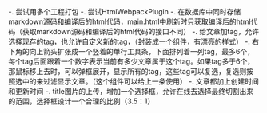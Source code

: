 -. 尝试用多个工程打包
-. 尝试HtmlWebpackPlugin
-. 在数据库中同时存储markdown源码和编译后的html代码，main.html中刷新时只获取编译后的html代码（获取markdown源码和编译后的html代码的接口不同）
-. 给文章加tag，允许选择现存的tag，也允许自定义新的tag，（封装成一个组件，有漂亮的样式）
-. 右下角的向上箭头扩张成一个竖着的单行工具条，下面排列着一列tag，最多6个，每个tag后面跟着一个数字表示当前有多少文章属于这个tag。如果tag多于6个，那鼠标移上去时，可以弹框展开，显示所有的tag，这些tag可以复选，复选则按照选中的来过滤显示文章。（这个组件可以给上一条使用）
-. 文章都加上创建时间和更新时间
-. title图片的上传，增加一个选择框，允许在线去选择最终切割出来的范围，选择框设计一个合理的比例（3.5：1）